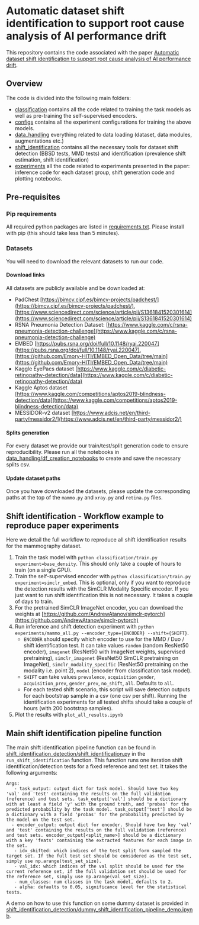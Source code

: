 # Automatic dataset shift identification to support root cause analysis of AI performance drift

This repository contains the code associated with the paper [Automatic dataset shift identification to support root cause analysis of AI performance drift](https://arxiv.org/abs/2411.07940). 

## Overview
The code is divided into the following main folders:
* [classification](classification/) contains all the code related to training the task models as well as pre-training the self-supervised encoders. 
* [configs](configs/) contains all the experiment configurations for training the above models.
* [data_handling](data_handling) everything related to data loading (dataset, data modules, augmentations etc.)
* [shift_identification](shift_identification) contains all the necessary tools for dataset shift detection (BBSD tests, MMD tests) and identification (prevalence shift estimation, shift identification) 
* [experiments](experiments/) all the code related to experiments presented in the paper: inference code for each dataset group, shift generation code and plotting notebooks. 


## Pre-requisites

### Pip requirements
All required python packages are listed in [requirements.txt](requirements.txt). Please install with pip (this should take less than 5 minutes).

### Datasets

You will need to download the relevant datasets to run our code. 

#### Download links
All datasets are publicly available and be downloaded at:
* PadChest [https://bimcv.cipf.es/bimcv-projects/padchest/](https://bimcv.cipf.es/bimcv-projects/padchest/), [https://www.sciencedirect.com/science/article/pii/S1361841520301614](https://www.sciencedirect.com/science/article/pii/S1361841520301614)
* RSNA Pneumonia Detection Dataset: [https://www.kaggle.com/c/rsna-pneumonia-detection-challenge](https://www.kaggle.com/c/rsna-pneumonia-detection-challenge)
* EMBED [https://pubs.rsna.org/doi/full/10.1148/ryai.220047](https://pubs.rsna.org/doi/full/10.1148/ryai.220047), [https://github.com/Emory-HITI/EMBED_Open_Data/tree/main](https://github.com/Emory-HITI/EMBED_Open_Data/tree/main)
* Kaggle EyePacs dataset [https://www.kaggle.com/c/diabetic-retinopathy-detection/data](https://www.kaggle.com/c/diabetic-retinopathy-detection/data)
* Kaggle Aptos dataset [https://www.kaggle.com/competitions/aptos2019-blindness-detection/data](https://www.kaggle.com/competitions/aptos2019-blindness-detection/data)
* MESSIDOR-v2 dataset [https://www.adcis.net/en/third-party/messidor2/](https://www.adcis.net/en/third-party/messidor2/)

#### Splits generation
For every dataset we provide our train/test/split generation code to ensure reproducibility. Please run all the notebooks in [data_handling/df_creation_notebooks](data_handling/df_creation_notebooks/) to create and save the necessary splits csv.

#### Update dataset paths
Once you have downloaded the datasets, please update the corresponding paths at the top of the `mammo.py` and `xray.py` and `retina.py` files.

## Shift identification - Workflow example to reproduce paper experiments
Here we detail the full workflow to reproduce all shift identification results for the mammography dataset. 
1. Train the task model with `python classification/train.py experiment=base_density`. This should only take a couple of hours to train (on a single GPU).
2. Train the self-supervised encoder with `python classification/train.py experiment=simclr_embed`. This is optional, only if you want to reproduce the detection results with the SimCLR Modality Specific encoder. If you just want to run shift identification this is not necessary. It takes a couple of days to train.
3. For the pretrained SimCLR ImageNet encoder, you can download the weights at [https://github.com/AndrewAtanov/simclr-pytorch](https://github.com/AndrewAtanov/simclr-pytorch)
4. Run inference and shift detection experiment with `python experiments/mammo_all.py --encoder_type={ENCODER} --shift={SHIFT}`.
    * `ENCODER` should specify which encoder to use for the MMD / Duo / shift identification test. It can take values `random` (random ResNet50 encoder), `imagenet` (ResNet50 with ImageNet weights, supervised pretraining), `simclr_imagenet` (ResNet50 SimCLR pretraining on ImageNet), `simclr_modality_specific` (ResNet50 pretraining on the modality i.e. point 2), `model` (encoder from classification task model). 
    * `SHIFT` can take values `prevalence`, `acquisition` `gender`, `acquisition_prev`, `gender_prev`, `no_shift`, `all`. Defaults to `all`.
    * For each tested shift scenario, this script will save detection outputs for each bootstrap sample in a csv (one csv per shift). Running the identification experiments for all tested shifts should take a couple of hours (with 200 bootstrap samples).
5. Plot the results with `plot_all_results.ipynb`

## Main shift identification pipeline function
The main shift identification pipeline function can be found in [shift_identification_detection/shift_identification.py](shift_identification/shift_identification.py) in the `run_shift_identification` function.
This function runs one iteration shift identification/detection tests for a fixed reference and test set. 
It takes the following arguments:
```
Args:
   - task_output: output dict for task model. Should have two key 'val' and 'test' containing the results on the full validation (reference) and test sets. task_output['val'] should be a dictionary with at least a field 'y' with the ground truth, and 'probas' for the predicted probability by the task model. task_output['test'] should be a dictionary with a field 'probas' for the probability predicted by the model on the test set.
  - encoder_output: output dict for encoder. Should have two key 'val' and 'test' containing the results on the full validation (reference) and test sets. encoder_output[<split_name>] should be a dictionary with a key 'feats' containing the extracted features for each image in the set.
   - idx_shifted: which indices of the test split form sampled the target set. If the full test set should be considered as the test set, simply use np.arange(test_set_size).
   - val_idx: which indices of the val split should be used for the current reference set, if the full validation set should be used for the reference set, simply use np.arange(val_set_size).
   - num_classes: num classes in the task model, defaults to 2.
   - alpha: defaults to 0.05, significance level for the statistical tests.
```
A demo on how to use this function on some dummy dataset is provided in [shift_identification_detection/dummy_shift_identification_pipeline_demo.ipynb]([shift_identification_detection/dummy_shift_identification_pipeline_demo.ipynb]). 

